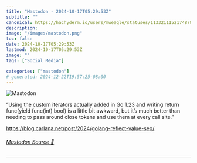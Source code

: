 ```yaml
---
title: "Mastodon - 2024-10-17T05:29:53Z"
subtitle: ""
canonical: https://hachyderm.io/users/mweagle/statuses/113321115217487876
description:
image: "/images/mastodon.png"
toc: false
date: 2024-10-17T05:29:53Z
lastmod: 2024-10-17T05:29:53Z
image: ""
tags: ["Social Media"]

categories: ["mastodon"]
# generated: 2024-12-22T19:57:25-08:00
---
```

![Mastodon](/images/mastodon.png)

<p>“Using the custom iterators actually added in Go 1.23 and writing return func(yield func(int) bool) is a little bit awkward, but it’s much better than needing to pass around close tokens and use them at every call site.”</p><p><a href="https://blog.carlana.net/post/2024/golang-reflect-value-seq/" target="_blank" rel="nofollow noopener noreferrer" translate="no"><span class="invisible">https://</span><span class="ellipsis">blog.carlana.net/post/2024/gol</span><span class="invisible">ang-reflect-value-seq/</span></a></p>


###### [Mastodon Source 🐘](https://hachyderm.io/@mweagle/113321115217487876)

___
